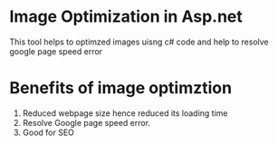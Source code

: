 # Image Optimization in Asp.net 

This tool helps to optimzed images uisng c# code and help to resolve google page speed error

# Benefits of image optimztion 
1) Reduced webpage size hence reduced its loading time
2) Resolve Google page speed error.
3) Good for SEO

